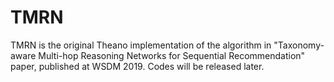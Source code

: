 # TMRN
TMRN is the original Theano implementation of the algorithm in "Taxonomy-aware Multi-hop Reasoning Networks for Sequential Recommendation" paper, published at WSDM 2019.
Codes will be released later.
